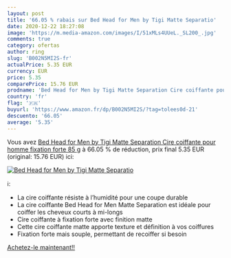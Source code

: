 ```yaml
---
layout: post
title: '66.05 % rabais sur Bed Head for Men by Tigi Matte Separatio'
date: 2020-12-22 18:27:08
image: 'https://m.media-amazon.com/images/I/51xMLs4UUeL._SL200_.jpg'
comments: true
category: ofertas
author: ring
slug: 'B002N5MI2S-fr'
actualPrice: 5.35 EUR
currency: EUR
price: 5.35
comparePrice: 15.76 EUR
prodname: 'Bed Head for Men by Tigi Matte Separation Cire coiffante pour homme  fixation forte  85 g'
country: 'fr'
flag: '🇫🇷'
buyurl: 'https://www.amazon.fr/dp/B002N5MI2S/?tag=tolees0d-21'
descuento: '66.05'
average: '5.35'
---
```


Vous avez [Bed Head for Men by Tigi Matte Separation Cire coiffante pour homme  fixation forte  85 g](https://www.amazon.fr/dp/B002N5MI2S/?tag=tolees0d-21)  à  66.05 % de réduction, prix final  5.35 EUR (original: 15.76 EUR) ici:

[![Bed Head for Men by Tigi Matte Separatio](https://m.media-amazon.com/images/I/51xMLs4UUeL._SL200_.jpg)](https://www.amazon.fr/dp/B002N5MI2S/?tag=tolees0d-21)

ℹ️:

- La cire coiffante résiste à l’humidité pour une coupe durable
- La cire coiffante Bed Head for Men Matte Separation est idéale pour coiffer les cheveux courts à mi-longs
- Cire coiffante à fixation forte avec finition matte
- Cette cire coiffante matte apporte texture et définition à vos coiffures
- Fixation forte mais souple, permettant de recoiffer si besoin

[Achetez-le maintenant!!](https://www.amazon.fr/dp/B002N5MI2S/?tag=tolees0d-21)
